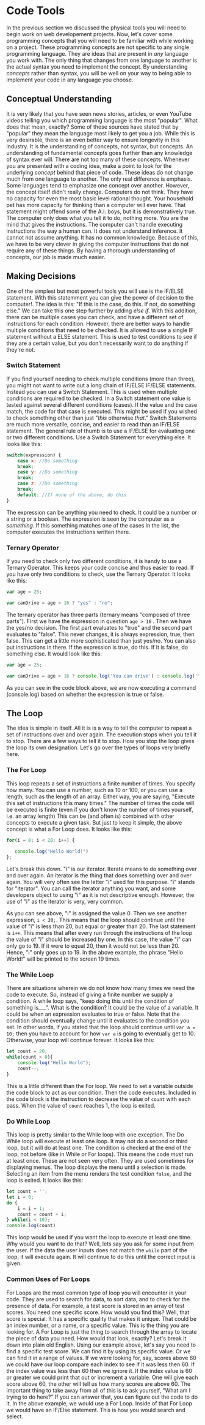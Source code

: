# Code Tools

In the previous section we discussed the physical tools you will need to begin work on web developement projects.
Now, let's cover some programming concepts that you will need to be familiar with while working on a project.
These programming concepts are not specific to any single programming language.
They are ideas that are present in *any* language you work with.
The only thing that changes from one language to another is the actual syntax you need to implement the concept.
By understanding *concepts* rather than syntax, you will be well on your way to being able to implement your code
in any language you choose.

## Conceptual Understanding

It is very likely that you have seen news stories, articles,
or even YouTube videos telling you which programming language is the most "popular".  What does that mean, exactly?
Some of these sources have stated that by "popular" they mean the language most likely to get you a job. While this is very
desirable, there is an even better way to ensure longevity in this industry. It is the understanding of concepts, not syntax,
but concepts. An understanding of fundamental concepts goes further than any knowledge of syntax ever will.
There are not too many of these concepts. Whenever you are presented with a coding idea, make a point to look for the
underlying *concept* behind that piece of code. These ideas do not change much from one language to another.
The only real difference is emphasis. Some languages tend to emphasize one concept over another. However, the concept itself
didn't really change. Computers do not think. They have no capacity for even the most basic level rational thought.
Your household pet has more capacity for thinking than a computer will ever have.
That statement might offend some of the A.I. boys, but it is demonstratively true. The computer only does what you tell it to
do, nothing more. You are the mind that gives the instructions. The computer can't handle executing instructions the way a
human can. It does not understand inference. It cannot not assume anything. It has no common knowledge. Because of this,
we have to be very clever in giving the computer
instructions that do not require any of these things.
By having a thorough understanding of concepts, our job is made much easier.

## Making Decisions

One of the simplest but most powerful tools you will use is the IF/ELSE statement.
With this statemment you can give the power of decision to the computer!. The idea is this:
"If this is the case, do this. If not, do something else." We can take this one step further by adding *else if*.
With this addition, there can be multiple cases you can check, and have a different set of instructions for each condition.
However, there are better ways to handle multiple conditions that need to be checked.
It is allowed to use a single IF statement without a ELSE statement. This is used to test
conditions to see if they are a certain value, but you don't necessarily want to do anything if they're not.

### Switch Statement

If you find yourself needing to check
multiple conditions (more than three), you might not want to write out a long chain of
IF/ELSE IF/ELSE statements.
Instead you can use a Switch Statement. This is used when multiple conditions are required to be checked.
In a Switch statement one value is tested against several different conditions (cases). If the value and the case match,
the code for that case is executed.
This might be used if you wished to check something other than just "*this* otherwise *that*."
Switch Statements are much more versatile, concise, and easier to read than an IF/ELSE statement.
The general rule of thumb is to use a IF/ELSE for evaluating one or two different conditions.
Use a Switch Statement for everything else. It looks like this:

```javascript
switch(expression) {
    case x: //Do something
    break; 
    case y: //Do something
    break;
    case z: //Do something
    break;
    default: //If none of the above, do this
}  
```

The expression can be anything you need to check. It could be a number or a string or a boolean. The expression is seen by
the computer as a *something*. If this something matches one of the cases in the list,
the computer executes the instructions written there.

### Ternary Operator

If you need to check only two different conditions, it is handy to use a Ternary Operator.
This keeps your code concise and thus easier to read.
If you have only two conditions to check, use the Ternary Operator. It looks like this:

```javascript
var age = 25;

var canDrive = age > 16 ? "yes" : "no";
```

The ternary operator has three parts (ternary means "composed of three parts").
First we have the expression in question `age > 16` . Then we have the yes/no decision.
The first part evaluates to "true" and the second part evaluates to "false".
This never changes, it is always expression, true, then false. This can get a little more sophisticated than just yes/no.
You can also put instructions in there. If the expression is true, do this. If it is false, do something else.
It would look like this:

```javascript
var age = 25;

var canDrive = age > 16 ? console.log('You can drive') : console.log('You cannot drive');
```

As you can see in the code block above, we are now executing a command (console.log)
based on whether the expression is true or false.

## The Loop

The idea is simple in itself. All it is is a way to tell the
computer to repeat a set of instructions over and over again.
The execution stops when you tell it to stop. There are a few ways to tell it to stop.
How you stop the loop gives the loop its own designation. Let's go over the types of loops very briefly here.

### The For Loop

This loop repeats a set of instructions a finite number of times. You specify how many. You can use a number,
such as 10 or 100, or you can use a length,
such as the length of an array.
Either way, you are saying, "Execute this set of instructions this many times."
The number of times the code will be executed is finite
(even if you don't know the number of times yourself, i.e. an array length)
This can be (and often is) combined with other concepts to execute a given task.
But just to keep it simple, the above concept is what a For Loop does. It looks like this:

```javascript
for(i = 0; i < 20; i++) {
   
   console.log("Hello World!")
};
```

Let's break this down. "i" is our iterator. Iterate means to do something over and over again. An iterator is the thing that
does something over and over again. You will very often see the letter "i" used for this purpose. "i" stands for "iterator".
You can call the iterator anything you want, and some developers object to using "i" as it is not descriptive enough.
However, the use of "i" as the iterator is very, very common.

As you can see above, "i" is assigned the value 0. Then we see another expression, `i < 20;`. This means that the loop should
continue until the value of "i" is less than 20, but equal or greater than 20. The last statement is `i++`.
This means that after every run through the instructions of the loop the value of "i" should be increased by one.
In this case, the value "i" can only go to 19. If it were to equal 20, then it would not be less than 20.
Hence, "i" only goes up to 19. In the above example, the phrase "Hello World!" will be printed to the screen 19 times.

### The While Loop

There are situations wherein we do not know how many times we need the code to execute.
So, instead of giving a finite number we supply a condition.
A while loop says, "keep doing this until the condition of something is___".
What is the condition? It could be the value of a variable. It could be when an expression evaluates to true or false.
Note that the condition should eventually change until it evaluates to the condition you set. In other words,
if you stated that the loop should continue until `var a = 10;` then you have to account for how `var a` is going to eventually
get to 10. Otherwise, your loop will continue forever. It looks like this:

```javascript
let count = 20;
while(count > 0){
    console.log("Hello World");
    count--;
}
```

This is a little different than the For loop. We need to set a variable outside the code block to act as our condition.
Then the code executes. Included in the code block is the instruction to decrease the value of `count` with each pass.
When the value of `count` reaches 1, the loop is exited.

### Do While Loop

This loop is pretty similar to the While loop with one exception. The Do While loop will execute at least one loop.
It may not do a second or third loop, but it will do at least one. The condition is checked at the end of the loop,
not before (like in While or For loops). This means the code *must* run at least once. These are not seen very often.
They are used sometimes for displaying menus.
The loop displays the menu until a selection is made.
Selecting an item from the menu renders the test condition `false`,
and the loop is exited. It looks like this:

```javascript
let count = '';
let i = 0;
do {
    i = i + 1;
    count = count + i;
} while(i < 10);
console.log(count)
```

This loop would be used if you want the loop to execute at least one time.
Why would you want to do that? Well, lets say you ask for some input from the user.
If the data the user inputs does not match the `while` part of the loop, it will execute again.
It will continue to do this until the correct input is given.

### Common Uses of For Loops

For Loops are the most common type of loop you will encounter in your code. They are used to search for data, to sort data,
and to check for the presence of data.
For example, a test score is stored in an array of test scores.
You need one specific score. How would you find this?
Well, that score is special.
It has a specific quality that makes it unique.
That could be an index number, or a name, or a specific value.
This is the thing you are looking for. A For Loop is just the
thing to search through the array to locate the piece of data you need. How would that look, exactly?
Let's break it down into plain old English. Using our example above, let's say you need to find a specific test score.
We can find it by using its specific value. Or we can find it in a range of values.
If we were looking for, say, scores above 60 we could have our loop compare each index to see if it was less then 60.
If the index value was less than 60 then we ignore it.
If the index value is 60 or greater we could print that out or increment a variable.
One will give each score above 60, the other will tell us how many scores are above 60.
The important thing to take away from all of this is to ask yourself, "What am I trying to do here?"
If you can answer that, you can figure out the code to do it.
In the above example, we would use a For Loop. Inside of that For Loop we would have an IF/Else statement.
This is how you would search and select.
